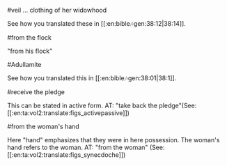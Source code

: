 #veil ... clothing of her widowhood

See how you translated these in [[:en:bible:notes:gen:38:12|38:14]].

#from the flock

"from his flock"

#Adullamite

See how you translated this in [[:en:bible:notes:gen:38:01|38:1]].

#receive the pledge

This can be stated in active form. AT: "take back the pledge"(See: [[:en:ta:vol2:translate:figs_activepassive]])

#from the woman's hand

Here "hand" emphasizes that they were in here possession. The woman's hand refers to the woman. AT: "from the woman" (See: [[:en:ta:vol2:translate:figs_synecdoche]])